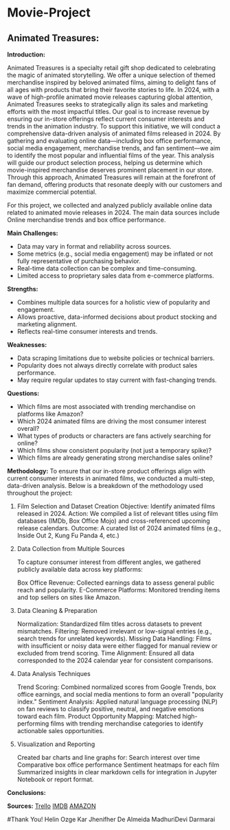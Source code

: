 # Movie-Project
## Animated Treasures:

**Introduction:**

   Animated Treasures is a specialty retail gift shop dedicated to celebrating the magic of animated storytelling. We offer a unique selection of themed merchandise inspired by beloved animated films, aiming to delight fans of all ages with products that bring their favorite stories to life.
   In 2024, with a wave of high-profile animated movie releases capturing global attention, Animated Treasures seeks to strategically align its sales and marketing efforts with the most impactful titles. Our goal is to increase revenue by ensuring our in-store offerings reflect current consumer interests and trends in the animation industry.
   To support this initiative, we will conduct a comprehensive data-driven analysis of animated films released in 2024. By gathering and evaluating online data—including box office performance, social media engagement, merchandise trends, and fan sentiment—we aim to identify the most popular and influential films of the year.
   This analysis will guide our product selection process, helping us determine which movie-inspired merchandise deserves prominent placement in our store. Through this approach, Animated Treasures will remain at the forefront of fan demand, offering products that resonate deeply with our customers and maximize commercial potential.
    
   For this project, we collected and analyzed publicly available online data related to animated movie releases in 2024. The main data sources include Online merchandise trends and box office performance.


**Main Challenges:**

  - Data may vary in format and reliability across sources.
  - Some metrics (e.g., social media engagement) may be inflated or not fully representative of purchasing behavior.
  - Real-time data collection can be complex and time-consuming.
  - Limited access to proprietary sales data from e-commerce platforms.

**Strengths:**

  - Combines multiple data sources for a holistic view of popularity and engagement.
  - Allows proactive, data-informed decisions about product stocking and marketing alignment.
  - Reflects real-time consumer interests and trends.

**Weaknesses:**

  - Data scraping limitations due to website policies or technical barriers.
  - Popularity does not always directly correlate with product sales performance.
  - May require regular updates to stay current with fast-changing trends.

**Questions:**
   - Which films are most associated with trending merchandise on platforms like Amazon?
   - Which 2024 animated films are driving the most consumer interest overall?
   - What types of products or characters are fans actively searching for online?
   - Which films show consistent popularity (not just a temporary spike)?
   - Which films are already generating strong merchandise sales online?

**Methodology:**
   To ensure that our in-store product offerings align with current consumer interests in animated films, we conducted a multi-step, data-driven analysis. Below is a breakdown of the methodology used throughout the project:

1. Film Selection and Dataset Creation
    Objective: Identify animated films released in 2024.
    Action: We compiled a list of relevant titles using film databases (IMDb, Box Office Mojo) and cross-referenced upcoming release calendars.
    Outcome: A curated list of 2024 animated films (e.g., Inside Out 2, Kung Fu Panda 4, etc.)

2. Data Collection from Multiple Sources

    To capture consumer interest from different angles, we gathered publicly available data across key platforms:

    Box Office Revenue: Collected earnings data to assess general public reach and popularity.
    E-Commerce Platforms: Monitored trending items and top sellers on sites like Amazon.

3. Data Cleaning & Preparation

     Normalization: Standardized film titles across datasets to prevent mismatches.
     Filtering: Removed irrelevant or low-signal entries (e.g., search trends for unrelated keywords).
     Missing Data Handling: Films with insufficient or noisy data were either flagged for manual review or excluded from trend scoring.
     Time Alignment: Ensured all data corresponded to the 2024 calendar year for consistent comparisons.

4. Data Analysis Techniques

     Trend Scoring: Combined normalized scores from Google Trends, box office earnings, and social media mentions to form an overall "popularity index."
     Sentiment Analysis: Applied natural language processing (NLP) on fan reviews to classify positive, neutral, and negative emotions toward each film.
     Product Opportunity Mapping: Matched high-performing films with trending merchandise categories to identify actionable sales opportunities.

5. Visualization and Reporting

     Created bar charts and line graphs for:
     Search interest over time
     Comparative box office performance
     Sentiment heatmaps for each film
     Summarized insights in clear markdown cells for integration in Jupyter Notebook or report format.


**Conclusions:**


**Sources:**
[Trello](https://trello.com/invite/b/68263cc5613a10b0f5f111d5/ATTIfbdf376779acd7780193a6387198b98272D10DDB/my-trello-board)
[IMDB](https://www.imdb.com)
[AMAZON](https://www.amazon.com)


#Thank You!
Helin Ozge Kar
Jhenifher De Almeida
MadhuriDevi Darmarai